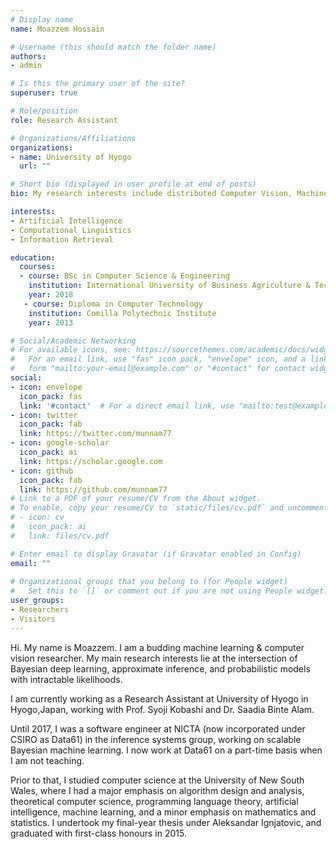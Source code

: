 ```yaml
---
# Display name
name: Moazzem Hossain

# Username (this should match the folder name)
authors:
- admin

# Is this the primary user of the site?
superuser: true

# Role/position
role: Research Assistant

# Organizations/Affiliations
organizations:
- name: University of Hyogo
  url: ""

# Short bio (displayed in user profile at end of posts)
bio: My research interests include distributed Computer Vision, Machine Learning and Artificial Intelligence.

interests:
- Artificial Intelligence
- Computational Linguistics
- Information Retrieval

education:
  courses:
  - course: BSc in Computer Science & Engineering
    institution: International University of Business Agriculture & Technology
    year: 2018
   - course: Diploma in Computer Technology
    institution: Comilla Polytechnic Institute
    year: 2013

# Social/Academic Networking
# For available icons, see: https://sourcethemes.com/academic/docs/widgets/#icons
#   For an email link, use "fas" icon pack, "envelope" icon, and a link in the
#   form "mailto:your-email@example.com" or "#contact" for contact widget.
social:
- icon: envelope
  icon_pack: fas
  link: '#contact'  # For a direct email link, use "mailto:test@example.org".
- icon: twitter
  icon_pack: fab
  link: https://twitter.com/munnam77
- icon: google-scholar
  icon_pack: ai
  link: https://scholar.google.com
- icon: github
  icon_pack: fab
  link: https://github.com/munnam77
# Link to a PDF of your resume/CV from the About widget.
# To enable, copy your resume/CV to `static/files/cv.pdf` and uncomment the lines below.  
# - icon: cv
#   icon_pack: ai
#   link: files/cv.pdf

# Enter email to display Gravatar (if Gravatar enabled in Config)
email: ""
  
# Organizational groups that you belong to (for People widget)
#   Set this to `[]` or comment out if you are not using People widget.  
user_groups:
- Researchers
- Visitors
---
```


Hi. My name is Moazzem. I am a budding machine learning & computer vision researcher. My main research interests lie at the intersection of Bayesian deep learning, approximate inference, and probabilistic models with intractable likelihoods.

I am currently working as a Research Assistant at University of Hyogo in Hyogo,Japan, working with Prof. Syoji Kobashi and Dr. Saadia Binte Alam.

Until 2017, I was a software engineer at NICTA (now incorporated under CSIRO as Data61) in the inference systems group, working on scalable Bayesian machine learning. I now work at Data61 on a part-time basis when I am not teaching.

Prior to that, I studied computer science at the University of New South Wales, where I had a major emphasis on algorithm design and analysis, theoretical computer science, programming language theory, artificial intelligence, machine learning, and a minor emphasis on mathematics and statistics. I undertook my final-year thesis under Aleksandar Ignjatovic, and graduated with first-class honours in 2015.
